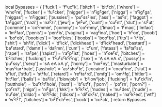 local Bypasses = {
	['fuck'] = 'fˁucˁk',
	['bitch'] = 'bitˁch',
	['whore'] = 'whoˁre',
	['fucker'] = 'fuˁcker',
	['nigger'] = 'nˁigˁger',
	['nigga'] = 'nˁigˁga',
	['niggas'] = 'nˁiggas',
	['pussies'] = 'puˁssˁies',
	['ass'] = 'asˁs',
	['faggot'] = 'faˁggot',
	['nazi'] = 'naˁzi',
	['jew'] = 'jeˁw',
	['cunt'] = 'cuˁnt',
	['slut'] = 'slˁut',
	['commie'] = 'coˁmmie',
	['commy'] = 'coˁmmy',
	['lmao'] = 'lˁmao',
	['lmfao'] = 'lmˁfao',
	['penis'] = 'penˁis',
	['vagina'] = 'vagˁina',
	['hoe'] = 'hˁoe',
	['boob'] = 'boˁob',
	['boobies'] = 'booˁbies',
	['boobs'] = 'booˁbs',
	['tits'] = 'tˁits',
	['shit'] = 'shˁit',
	['dick'] = 'dˁick',
	['dickhead'] = 'dˁickˁhead',
	['bastard'] = 'baˁstard',
	['damn'] = 'daˁmn',
	['cum'] = 'cˁum',
	['fatass'] = 'faˁtaˁss',
	['rape'] = 'raˁpe',
	['rapist'] = 'raˁpˁist',
	['hoes'] = 'hˁoeˁs',
	['bitches'] = 'bˁitches',
	['fucking'] = 'fˁuˁcˁkˁiˁng',
	['sex'] = '𐌀 ѕ𐌀 е𐌀 х',
	['pussy'] = 'puˁssy',
	['sexy'] = 'ѕ𐌀 е𐌀 х𐌀 у',
	['horny'] = 'horˁny',
	['masturbate'] = 'masˁturˁbate',
	['asshole'] = 'asˁshoˁle',
	['cocaine'] = 'cocaˁine',
	['slut'] = 'sˁlut',
	['stfu'] = 'stˁfu',
	['retard'] = 'reˁtaˁrd',
	['omfg'] = 'omˁfg',
	['hitler'] = 'hitˁler',
	['balls'] = 'baˁlls',
	['blowjob'] = 'bˁlowˁjob',
	['fucking'] = 'fuˁckˁin',
	['butthole'] = 'buˁtˁtˁhole',
	['butt'] = 'bˁutˁt',
	['porn'] = 'poˁrn',
	['porn?'] = 'poˁrn?',
	['niga'] = 'niˁga',
	['kkk'] = 'kˁkˁk',
	['nudes'] = 'nuˁdes',
	['nude'] = 'nuˁde',
	['dildo'] = 'diˁlˁdo',
	['dicks'] = 'diˁckˁs',
	['naked'] = 'naˁkˁed',
	['wtf'] = 'wˁtˁf',
	['bitches'] = 'biˁtˁchˁes',
	['cock'] = 'coˁck',
}
return Bypasses

